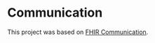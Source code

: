 # Communication

This project was based on [FHIR Communication](https://www.hl7.org/fhir/communication.html).